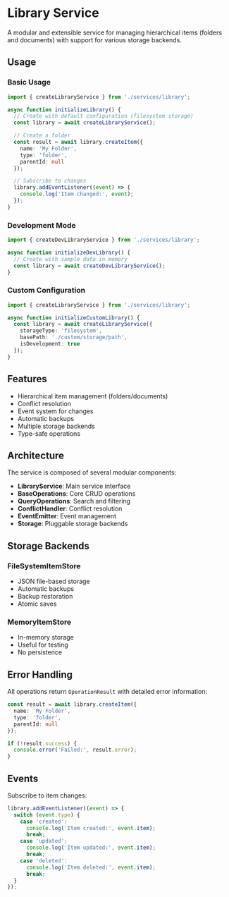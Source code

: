 # Library Service

A modular and extensible service for managing hierarchical items (folders and documents) with support for various storage backends.

## Usage

### Basic Usage

```typescript
import { createLibraryService } from './services/library';

async function initializeLibrary() {
  // Create with default configuration (filesystem storage)
  const library = await createLibraryService();

  // Create a folder
  const result = await library.createItem({
    name: 'My Folder',
    type: 'folder',
    parentId: null
  });

  // Subscribe to changes
  library.addEventListener((event) => {
    console.log('Item changed:', event);
  });
}
```

### Development Mode

```typescript
import { createDevLibraryService } from './services/library';

async function initializeDevLibrary() {
  // Create with sample data in memory
  const library = await createDevLibraryService();
}
```

### Custom Configuration

```typescript
import { createLibraryService } from './services/library';

async function initializeCustomLibrary() {
  const library = await createLibraryService({
    storageType: 'filesystem',
    basePath: './custom/storage/path',
    isDevelopment: true
  });
}
```

## Features

- Hierarchical item management (folders/documents)
- Conflict resolution
- Event system for changes
- Automatic backups
- Multiple storage backends
- Type-safe operations

## Architecture

The service is composed of several modular components:

- **LibraryService**: Main service interface
- **BaseOperations**: Core CRUD operations
- **QueryOperations**: Search and filtering
- **ConflictHandler**: Conflict resolution
- **EventEmitter**: Event management
- **Storage**: Pluggable storage backends

## Storage Backends

### FileSystemItemStore
- JSON file-based storage
- Automatic backups
- Backup restoration
- Atomic saves

### MemoryItemStore
- In-memory storage
- Useful for testing
- No persistence

## Error Handling

All operations return `OperationResult` with detailed error information:

```typescript
const result = await library.createItem({
  name: 'My Folder',
  type: 'folder',
  parentId: null
});

if (!result.success) {
  console.error('Failed:', result.error);
}
```

## Events

Subscribe to item changes:

```typescript
library.addEventListener((event) => {
  switch (event.type) {
    case 'created':
      console.log('Item created:', event.item);
      break;
    case 'updated':
      console.log('Item updated:', event.item);
      break;
    case 'deleted':
      console.log('Item deleted:', event.item);
      break;
  }
});
